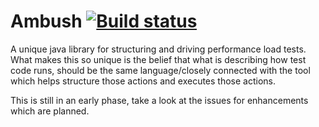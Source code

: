 # Ambush [![Build status](https://badge.buildkite.com/9ebeebfca57b59d7e6aa5b184eabae5d5c1945f47113c7bd17.svg)](https://buildkite.com/threadly/nightly-ambush)
A unique java library for structuring and driving performance load tests.  What makes this so unique is the belief that what is describing how test code runs, should be the same language/closely connected with the tool which helps structure those actions and executes those actions.

This is still in an early phase, take a look at the issues for enhancements which are planned.
